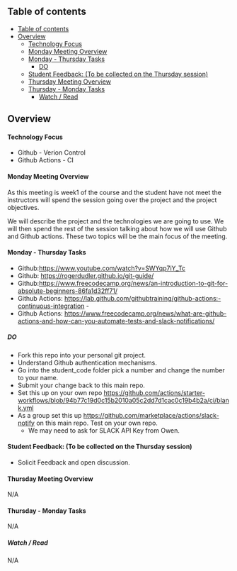 ## Table of contents
- [Table of contents](#Table-of-contents)
- [Overview](#Overview)
    - [Technology Focus](#Technology-Focus)
    - [Monday Meeting Overview](#Monday-Meeting-Overview)
    - [Monday - Thursday Tasks](#Monday---Thursday-Tasks)
      - [DO](#DO)
    - [Student Feedback: (To be collected on the Thursday session)](#Student-Feedback-To-be-collected-on-the-Thursday-session)
    - [Thursday Meeting Overview](#Thursday-Meeting-Overview)
    - [Thursday - Monday Tasks](#Thursday---Monday-Tasks)
      - [Watch / Read](#Watch--Read)


## Overview

#### Technology Focus

* Github - Verion Control
* Github Actions - CI

#### Monday Meeting Overview

As this meeting is week1 of the course and the student have not meet the instructors will spend the session going over the project and the project objectives.

We will describe the project and the technologies we are going to use. We will then spend the rest of the session talking about how we will use Github and Github actions. These two topics will be the main focus of the meeting.

#### Monday - Thursday Tasks

- Github:https://www.youtube.com/watch?v=SWYqp7iY_Tc 
- Github: https://rogerdudler.github.io/git-guide/ 
- Github:https://www.freecodecamp.org/news/an-introduction-to-git-for-absolute-beginners-86fa1d32ff71/  
- Github Actions: https://lab.github.com/githubtraining/github-actions:-continuous-integration -
- Github Actions: https://www.freecodecamp.org/news/what-are-github-actions-and-how-can-you-automate-tests-and-slack-notifications/

##### DO

- Fork this repo into your personal  git project.
- Understand Github authentication mechanisms.
- Go into the student_code folder pick a number and change the number to your name.
- Submit your change back to this main repo.
- Set this up on your own repo https://github.com/actions/starter-workflows/blob/94b77c19d0c15b2010a05c2dd7d1cac0c19b4b2a/ci/blank.yml
- As a group set this up https://github.com/marketplace/actions/slack-notify on this main repo. Test on your own repo.
  - We may need to ask for SLACK API Key from Owen.


#### Student Feedback: (To be collected on the Thursday session)

 - Solicit Feedback and open discussion.


#### Thursday Meeting Overview

N/A

#### Thursday - Monday Tasks

N/A

##### Watch / Read 

N/A






